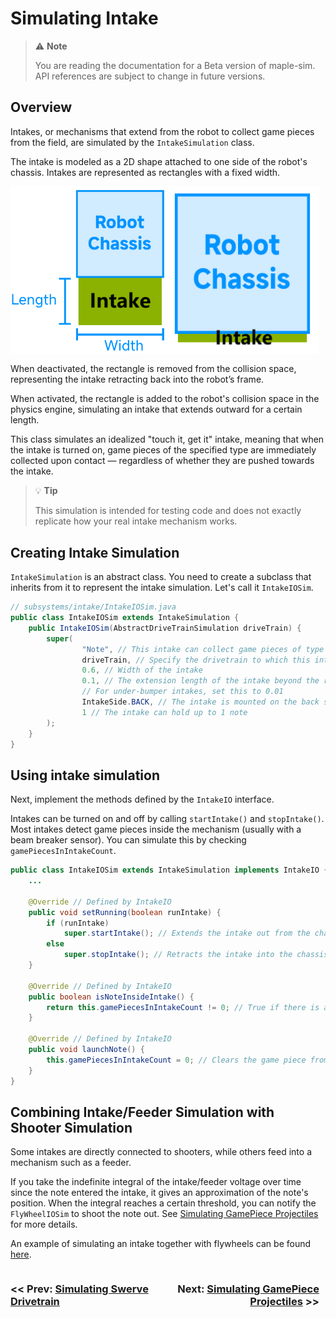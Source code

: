 # Simulating Intake
> ⚠️ **Note**
>
> You are reading the documentation for a Beta version of maple-sim. API references are subject to change in future versions.

## Overview
Intakes, or mechanisms that extend from the robot to collect game pieces from the field, are simulated by the `IntakeSimulation` class.

The intake is modeled as a 2D shape attached to one side of the robot's chassis. Intakes are represented as rectangles with a fixed width.

<div style="display: flex;">
    <img src="media/intakesim2.png" style="width: 49%;">
    <img src="media/intakesim3.png" style="width: 49%;">
</div>

When deactivated, the rectangle is removed from the collision space, representing the intake retracting back into the robot’s frame.

When activated, the rectangle is added to the robot's collision space in the physics engine, simulating an intake that extends outward for a certain length.

This class simulates an idealized "touch it, get it" intake, meaning that when the intake is turned on, game pieces of the specified type are immediately collected upon contact — regardless of whether they are pushed towards the intake.

> 💡 **Tip**
>
> This simulation is intended for testing code and does not exactly replicate how your real intake mechanism works.


## Creating Intake Simulation
`IntakeSimulation` is an abstract class. You need to create a subclass that inherits from it to represent the intake simulation. Let's call it `IntakeIOSim`.

```java
// subsystems/intake/IntakeIOSim.java
public class IntakeIOSim extends IntakeSimulation {
    public IntakeIOSim(AbstractDriveTrainSimulation driveTrain) {
        super(
                "Note", // This intake can collect game pieces of type "Note"
                driveTrain, // Specify the drivetrain to which this intake is attached
                0.6, // Width of the intake
                0.1, // The extension length of the intake beyond the robot's frame
                // For under-bumper intakes, set this to 0.01
                IntakeSide.BACK, // The intake is mounted on the back side of the chassis
                1 // The intake can hold up to 1 note
        );
    }
}
```

## Using intake simulation
Next, implement the methods defined by the `IntakeIO` interface.

Intakes can be turned on and off by calling `startIntake()` and `stopIntake()`.
Most intakes detect game pieces inside the mechanism (usually with a beam breaker sensor). You can simulate this by checking `gamePiecesInIntakeCount`.

```java
public class IntakeIOSim extends IntakeSimulation implements IntakeIO {
    ...

    @Override // Defined by IntakeIO
    public void setRunning(boolean runIntake) {
        if (runIntake)
            super.startIntake(); // Extends the intake out from the chassis frame and starts detecting contacts with game pieces
        else
            super.stopIntake(); // Retracts the intake into the chassis frame, disabling game piece collection
    }

    @Override // Defined by IntakeIO
    public boolean isNoteInsideIntake() {
        return this.gamePiecesInIntakeCount != 0; // True if there is a game piece in the intake
    }

    @Override // Defined by IntakeIO
    public void launchNote() {
        this.gamePiecesInIntakeCount = 0; // Clears the game piece from the intake
    }
}

```

## Combining Intake/Feeder Simulation with Shooter Simulation
Some intakes are directly connected to shooters, while others feed into a mechanism such as a feeder.

If you take the indefinite integral of the intake/feeder voltage over time since the note entered the intake, it gives an approximation of the note's position.
When the integral reaches a certain threshold, you can notify the `FlyWheelIOSim` to shoot the note out. See [Simulating GamePiece Projectiles](./6_SIMULATING_PROJECTILES.MD) for more details.

An example of simulating an intake together with flywheels can be found [here](https://github.com/Shenzhen-Robotics-Alliance/maple-sim/blob/main/templates/AdvantageKit_AdvancedSwerveDriveProject/src/main/java/frc/robot/subsystems/intake/IntakeIOSim.java).


<div style="display:flex">
    <h3 style="width:49%"><< Prev: <a href="./4_SIMULATING_SWERVE_DRIVETRAIN.md">Simulating Swerve Drivetrain</a></h3>
    <h3 style="width:49%" align="right">Next: <a href="./6_SIMULATING_PROJECTILES.MD">Simulating GamePiece Projectiles</a> >></h3>
</div>